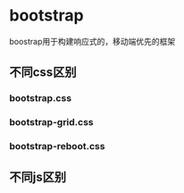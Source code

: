 # bootstrap

boostrap用于构建响应式的，移动端优先的框架

## 不同css区别

### bootstrap.css


### bootstrap-grid.css

### bootstrap-reboot.css

## 不同js区别

